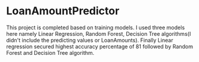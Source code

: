 # LoanAmountPredictor

This project is completed based on training models. I used three models here namely Linear Regression, Random Forest, Decision Tree algorithms(I didn't include the predicting values or LoanAmounts).
Finally Linear regression secured highest accuracy percentage of 81 followed by Random Forest and Decision Tree algorithm.
